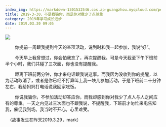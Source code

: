 ```yaml
---
index_img: https://markdown-1301532546.cos.ap-guangzhou.myqcloud.com/peipei_blog/20210921144139.jpeg
title: 2019-3-30，不是我骗你，而是你对我少了点尊重
category: 2019年学习成长进步
date: 2019.03.30 09:05
---
```


![](https://markdown-1301532546.cos.ap-guangzhou.myqcloud.com/peipei_blog/20210921144139.jpeg)  



  

        你提前一周跟我提到今天的某项活动，说到时和我一起参加，我说“好”。  

        今天早上我曾想过，你会怕我忘了，再次提醒我。可是今天截至下午下班前半个小时，我们共碰了三次面，你也没有提醒我。  

        距离下班前两分钟，你才来电话跟我说这事。而我因为没收到你的提醒，以为活动取消了，或者是你已经不打算叫上我一块儿参加活动，于是下班前二十分钟左右，我给妈妈打电话说我回家吃饭。  

        你说我骗你，不参加活动却答应你，而我却感到你对我少了点人与人之间应有的尊重。一天之内见过三次面也不跟我说，不提醒我，下班前才匆忙来电告知我，催促我到场。我当时不开心，心里难受。

  （故事发生在昨天2019.3.29，mark）